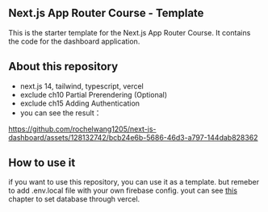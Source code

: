 ## Next.js App Router Course - Template

This is the starter template for the Next.js App Router Course. It contains the code for the dashboard application.

## About this repository
- next.js 14, tailwind, typescript, vercel
- exclude ch10 Partial Prerendering (Optional)
- exclude ch15 Adding Authentication
- you can see the result：
  

https://github.com/rochelwang1205/next-js-dashboard/assets/128132742/bcb24e6b-5686-46d3-a797-144dab828362



## How to use it
if you want to use this repository, you can use it as a template.
but remeber to add .env.local file with your own firebase config.
yout can see [this](https://nextjs.org/learn/dashboard-app/setting-up-your-database) chapter to set database through vercel.
